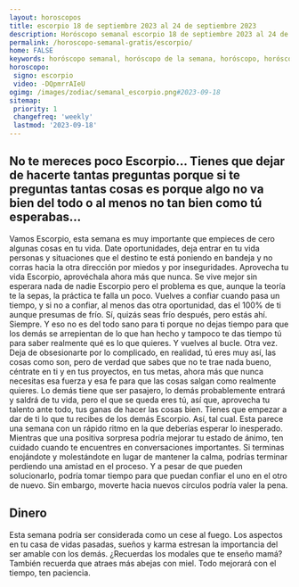 ```yaml
---
layout: horoscopos
title: escorpio 18 de septiembre 2023 al 24 de septiembre 2023 
description: Horóscopo semanal escorpio 18 de septiembre 2023 al 24 de septiembre 2023. No te mereces poco Escorpio… Tienes que dejar de hacerte tantas preguntas porque si te preguntas tantas cosas es porque algo no va bien del todo o al menos no tan bien como tú esperabas…
permalink: /horoscopo-semanal-gratis/escorpio/
home: FALSE
keywords: horóscopo semanal, horóscopo de la semana, horóscopo, horóscopo gratis,horóscopos, horóscopo esperanza gracia, horoscopos escorpio la semana, horóscopos gratis, Tarot, Astrologia, Zodíaco, escorpio, horoscopo gratis, semanal
horoscopo:
 signo: escorpio
 video: -DQpmrrAIeU
ogimg: /images/zodiac/semanal_escorpio.png#2023-09-18
sitemap:
 priority: 1
 changefreq: 'weekly'
 lastmod: '2023-09-18'
---
```




## No te mereces poco Escorpio… Tienes que dejar de hacerte tantas preguntas porque si te preguntas tantas cosas es porque algo no va bien del todo o al menos no tan bien como tú esperabas…

Vamos Escorpio, esta semana es muy importante que empieces de cero algunas cosas en tu vida. Date oportunidades, deja entrar en tu vida personas y situaciones que el destino te está poniendo en bandeja y no corras hacia la otra dirección por miedos y por inseguridades. Aprovecha tu vida Escorpio, aprovéchala ahora más que nunca. Se vive mejor sin esperara nada de nadie Escorpio pero el problema es que, aunque la teoría te la sepas, la práctica te falla un poco. Vuelves a confiar cuando pasa un tiempo, y si no a confiar, al menos das otra oportunidad, das el 100% de ti aunque presumas de frío. Sí, quizás seas frío después, pero estás ahí. Siempre. Y eso no es del todo sano para ti porque no dejas tiempo para que los demás se arrepientan de lo que han hecho y tampoco te das tiempo tú para saber realmente qué es lo que quieres. Y vuelves al bucle. Otra vez. Deja de obsesionarte por lo complicado, en realidad, tú eres muy así, las cosas como son, pero de verdad que sabes que no te trae nada bueno, céntrate en ti y en tus proyectos, en tus metas, ahora más que nunca necesitas esa fuerza y esa fe para que las cosas salgan como realmente quieres. Lo demás tiene que ser pasajero, lo demás probablemente entrará y saldrá de tu vida, pero el que se queda eres tú, así que, aprovecha tu talento ante todo, tus ganas de hacer las cosas bien. Tienes que empezar a dar de ti lo que tu recibes de los demás Escorpio. Así, tal cual.
Esta parece una semana con un rápido ritmo en la que deberías esperar lo inesperado. Mientras que una positiva sorpresa podría mejorar tu estado de ánimo, ten cuidado cuando te encuentres en conversaciones importantes. Si terminas enojándote y molestándote en lugar de mantener la calma, podrías terminar perdiendo una amistad en el proceso. Y a pesar de que pueden solucionarlo, podría tomar tiempo para que puedan confiar el uno en el otro de nuevo. Sin embargo, moverte hacia nuevos círculos podría valer la pena.

## Dinero

Esta semana podría ser considerada como un cese al fuego. Los aspectos en tu casa de vidas pasadas, sueños y karma estresan la importancia del ser amable con los demás. ¿Recuerdas los modales que te enseño mamá? También recuerda que atraes más abejas con miel. Todo mejorará con el tiempo, ten paciencia.